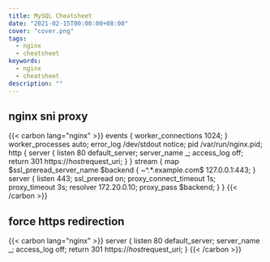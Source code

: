 ```yaml
---
title: MySQL Cheatsheet
date: "2021-02-15T00:00:00+08:00"
cover: "cover.png"
tags: 
  - nginx
  - cheatsheet
keywords: 
  - nginx
  - cheatsheet
description: ""
---
```


## nginx sni proxy
{{< carbon lang="nginx" >}}
events {
  worker_connections  1024;
}
worker_processes auto;
error_log /dev/stdout notice;
pid /var/run/nginx.pid;
http {
  server {
    listen 80 default_server;
    server_name _;
    access_log off;
    return 301 https://$host$request_uri;
  }
}
stream {
  map $ssl_preread_server_name $backend {
    ~^.*\.example.com$ 127.0.0.1:443;
  }
  server {
    listen 443;
    ssl_preread on;
    proxy_connect_timeout 1s;
    proxy_timeout 3s;
    resolver 172.20.0.10;
    proxy_pass $backend;
  }
}
{{< /carbon >}}

## force https redirection

{{< carbon lang="nginx" >}}
  server {
    listen 80 default_server;
    server_name _;
    access_log off;
    return 301 https://$host$request_uri;
  }
{{< /carbon >}}